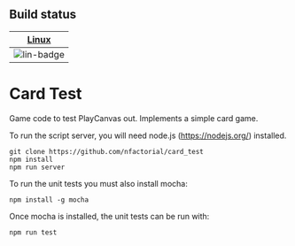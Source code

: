 ## Build status

| [Linux][lin-link] |
| :---------------: |
| ![lin-badge]      |

[lin-badge]: https://travis-ci.org/nfactorial/card_test.svg?branch=master "Travis build status"
[lin-link]:  https://travis-ci.org/nfactorial/card_test "Travis build status"

Card Test
=========
Game code to test PlayCanvas out. Implements a simple card game.

To run the script server, you will need node.js (https://nodejs.org/)
installed.

```
git clone https://github.com/nfactorial/card_test
npm install
npm run server
```

To run the unit tests you must also install mocha:

```
npm install -g mocha
```

Once mocha is installed, the unit tests can be run with:

```
npm run test
```
